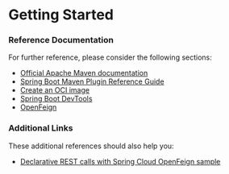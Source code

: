 # Getting Started

### Reference Documentation

For further reference, please consider the following sections:

* [Official Apache Maven documentation](https://maven.apache.org/guides/index.html)
* [Spring Boot Maven Plugin Reference Guide](https://docs.spring.io/spring-boot/docs/2.6.4/maven-plugin/reference/html/)
* [Create an OCI image](https://docs.spring.io/spring-boot/docs/2.6.4/maven-plugin/reference/html/#build-image)
* [Spring Boot DevTools](https://docs.spring.io/spring-boot/docs/2.6.4/reference/htmlsingle/#using-boot-devtools)
* [OpenFeign](https://docs.spring.io/spring-cloud-openfeign/docs/current/reference/html/)

### Additional Links

These additional references should also help you:

* [Declarative REST calls with Spring Cloud OpenFeign sample](https://github.com/spring-cloud-samples/feign-eureka)

